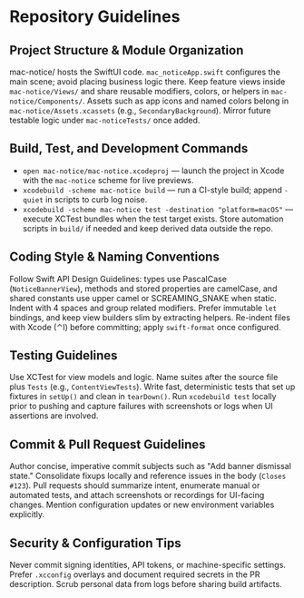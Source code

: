 # Repository Guidelines

## Project Structure & Module Organization
mac-notice/ hosts the SwiftUI code. `mac_noticeApp.swift` configures the main scene; avoid placing business logic there. Keep feature views inside `mac-notice/Views/` and share reusable modifiers, colors, or helpers in `mac-notice/Components/`. Assets such as app icons and named colors belong in `mac-notice/Assets.xcassets` (e.g., `SecondaryBackground`). Mirror future testable logic under `mac-noticeTests/` once added.

## Build, Test, and Development Commands
- `open mac-notice/mac-notice.xcodeproj` — launch the project in Xcode with the `mac-notice` scheme for live previews.
- `xcodebuild -scheme mac-notice build` — run a CI-style build; append `-quiet` in scripts to curb log noise.
- `xcodebuild -scheme mac-notice test -destination "platform=macOS"` — execute XCTest bundles when the test target exists.
Store automation scripts in `build/` if needed and keep derived data outside the repo.

## Coding Style & Naming Conventions
Follow Swift API Design Guidelines: types use PascalCase (`NoticeBannerView`), methods and stored properties are camelCase, and shared constants use upper camel or SCREAMING_SNAKE when static. Indent with 4 spaces and group related modifiers. Prefer immutable `let` bindings, and keep view builders slim by extracting helpers. Re-indent files with Xcode (⌃I) before committing; apply `swift-format` once configured.

## Testing Guidelines
Use XCTest for view models and logic. Name suites after the source file plus `Tests` (e.g., `ContentViewTests`). Write fast, deterministic tests that set up fixtures in `setUp()` and clean in `tearDown()`. Run `xcodebuild test` locally prior to pushing and capture failures with screenshots or logs when UI assertions are involved.

## Commit & Pull Request Guidelines
Author concise, imperative commit subjects such as "Add banner dismissal state." Consolidate fixups locally and reference issues in the body (`Closes #123`). Pull requests should summarize intent, enumerate manual or automated tests, and attach screenshots or recordings for UI-facing changes. Mention configuration updates or new environment variables explicitly.

## Security & Configuration Tips
Never commit signing identities, API tokens, or machine-specific settings. Prefer `.xcconfig` overlays and document required secrets in the PR description. Scrub personal data from logs before sharing build artifacts.

